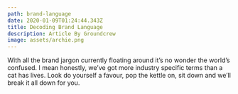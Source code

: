 ```yaml
---
path: brand-language
date: 2020-01-09T01:24:44.343Z
title: Decoding Brand Language
description: Article By Groundcrew
image: assets/archie.png
---
```

With all the brand jargon currently floating around it’s no wonder the world’s confused. I mean honestly, we’ve got more industry specific terms than a cat has lives. Look do yourself a favour, pop the kettle on, sit down and we’ll break it all down for you.
